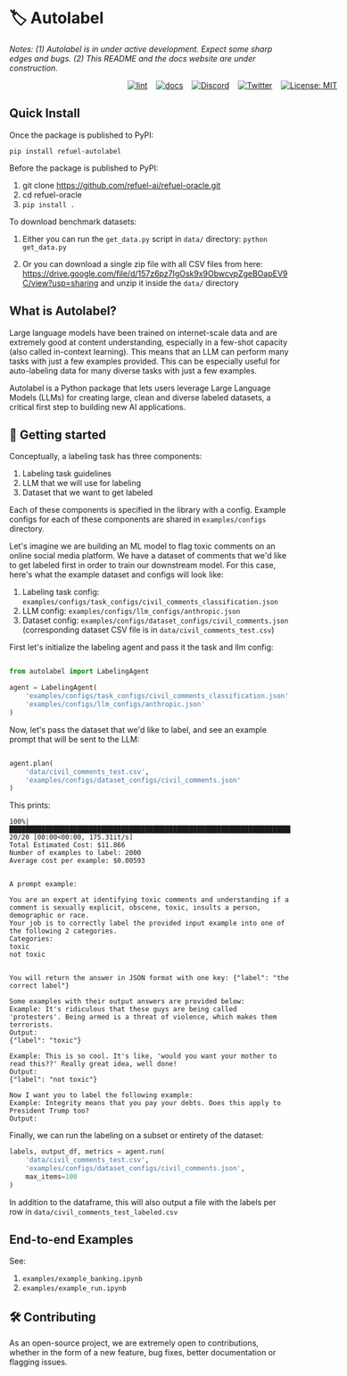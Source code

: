 # 🏷 Autolabel

_Notes: (1) Autolabel is in under active development. Expect some sharp edges and bugs. (2) This README and the docs website are under construction._

<div align="center" style="width:800px">

[![lint](https://github.com/refuel-ai/refuel-oracle/actions/workflows/black.yaml/badge.svg)](https://github.com/refuel-ai/refuel-oracle/actions/workflows/black.yaml/badge.svg) &nbsp;&nbsp; [![docs](https://github.com/refuel-ai/refuel-oracle/actions/workflows/docs.yaml/badge.svg)](https://docs.refuel.ai/) &nbsp;&nbsp; [![Discord](https://badgen.net/badge/icon/discord?icon=discord&label)](https://discord.gg/BDwamgzFxm) &nbsp;&nbsp; [![Twitter](https://badgen.net/badge/icon/twitter?icon=twitter&label)](https://twitter.com/RefuelAI) &nbsp;&nbsp; [![License: MIT](https://badgen.net/badge/license/MIT/blue)](https://opensource.org/licenses/MIT)
</div>


## Quick Install

Once the package is published to PyPI:

`pip install refuel-autolabel`

Before the package is published to PyPI:
1. git clone https://github.com/refuel-ai/refuel-oracle.git
2. cd refuel-oracle
3. `pip install .`

To download benchmark datasets:

1. Either you can run the `get_data.py` script in `data/` directory: 
`python get_data.py` 

2. Or you can download a single zip file with all CSV files from here: https://drive.google.com/file/d/157z6pz7IgOsk9x9ObwcvpZgeBOapEV9C/view?usp=sharing and unzip it inside the `data/` directory 

## What is Autolabel?

Large language models have been trained on internet-scale data and are extremely good at content understanding, especially in a few-shot capacity (also called in-context learning). This means that an LLM can perform many tasks with just a few examples provided. This can be especially useful for auto-labeling data for many diverse tasks with just a few examples.

Autolabel is a Python package that lets users leverage Large Language Models (LLMs) for creating large, clean and diverse labeled datasets, a critical first step to building new AI applications.

## 🚀 Getting started

Conceptually, a labeling task has three components:
1. Labeling task guidelines
2. LLM that we will use for labeling
3. Dataset that we want to get labeled

Each of these components is specified in the library with a config. Example configs for each of these components are shared in `examples/configs` directory. 

Let's imagine we are building an ML model to flag toxic comments on an online social media platform. We have a dataset of comments that we'd like to get labeled first in order to train our downstream model. For this case, here's what the example dataset and configs will look like:
1. Labeling task config: `examples/configs/task_configs/civil_comments_classification.json`
2. LLM config: `examples/configs/llm_configs/anthropic.json`
3. Dataset config: `examples/configs/dataset_configs/civil_comments.json` (corresponding dataset CSV file is in `data/civil_comments_test.csv`)

First let's initialize the labeling agent and pass it the task and llm config:

```python

from autolabel import LabelingAgent

agent = LabelingAgent(
    'examples/configs/task_configs/civil_comments_classification.json',
    'examples/configs/llm_configs/anthropic.json'
)
```

Now, let's pass the dataset that we'd like to label, and see an example prompt that will be sent to the LLM: 
```python

agent.plan(
    'data/civil_comments_test.csv',
    'examples/configs/dataset_configs/civil_comments.json'
)
```

This prints:

```
100%|██████████████████████████████████████████████████████████████████████████████████████████████████████████████████████████████████████████████████████████████████████████████| 20/20 [00:00<00:00, 175.31it/s]
Total Estimated Cost: $11.866
Number of examples to label: 2000
Average cost per example: $0.00593


A prompt example:

You are an expert at identifying toxic comments and understanding if a comment is sexually explicit, obscene, toxic, insults a person, demographic or race.
Your job is to correctly label the provided input example into one of the following 2 categories.
Categories:
toxic
not toxic


You will return the answer in JSON format with one key: {"label": "the correct label"}

Some examples with their output answers are provided below:
Example: It's ridiculous that these guys are being called 'protesters'. Being armed is a threat of violence, which makes them terrorists.
Output:
{"label": "toxic"}

Example: This is so cool. It's like, 'would you want your mother to read this??' Really great idea, well done!
Output:
{"label": "not toxic"}

Now I want you to label the following example: 
Example: Integrity means that you pay your debts. Does this apply to President Trump too?
Output:
```

Finally, we can run the labeling on a subset or entirety of the dataset:

```python
labels, output_df, metrics = agent.run(
    'data/civil_comments_test.csv',
    'examples/configs/dataset_configs/civil_comments.json',
    max_items=100
)
```

In addition to the dataframe, this will also output a file with the labels per row in `data/civil_comments_test_labeled.csv`

## End-to-end Examples

See:
1. `examples/example_banking.ipynb` 
2. `examples/example_run.ipynb` 

## 🛠️ Contributing

As an open-source project, we are extremely open to contributions, whether in the form of a new feature, bug fixes, better documentation or flagging issues.
